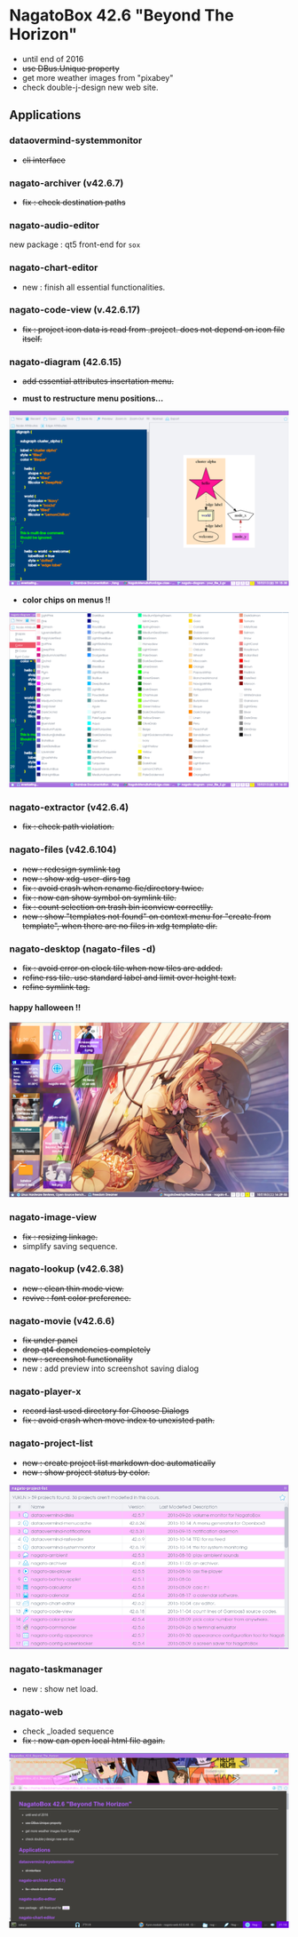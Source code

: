 # NagatoBox 42.6 "Beyond The Horizon"

+ until end of 2016
+ ~~use DBus.Unique property~~
+ get more weather images from "pixabey"
+ check double-j-design new web site.

## Applications

### dataovermind-systemmonitor

+ ~~cli interface~~

### nagato-archiver (v42.6.7)

+ ~~fix : check destination paths~~

### nagato-audio-editor

new package : qt5 front-end for `sox`

### nagato-chart-editor

+ new :  finish all essential functionalities.

### nagato-code-view (v.42.6.17)

+ ~~fix : project icon data is read from .project. does not depend on icon file itself.~~

### nagato-diagram (42.6.15)

+ ~~add essential attributes insertation menu.~~

+ **must to restructure menu positions...**

![image: screenshot_2016年10月21日_19：15：10](../images/screenshot_2016年10月21日_19：15：10.png)

+ **color chips on menus !!**

![image: screenshot_2016年10月21日_19：16：10](../images/screenshot_2016年10月21日_19：16：10.png)

### nagato-extractor (v42.6.4)

+ ~~fix  : check path violation.~~

### nagato-files (v42.6.104)

+ ~~new : redesign symlink tag~~
+ ~~new : show xdg-user-dirs tag~~
+ ~~fix : avoid crash when rename fie/directory twice.~~
+ ~~fix : now can show symbol on symlink tile.~~
+ ~~fix : count selection on trash bin iconview correctlly.~~
+ ~~new : show "templates not found" on context menu for "create from template", when there are no files in xdg template dir.~~

### nagato-desktop (nagato-files -d)

+ ~~fix : avoid error on clock tile when new tiles are added.~~
+ ~~refine rss tile. use standard label and limit over height text.~~
+ ~~refine symlink tag.~~

#### happy halloween !!

![image: screenshot_2016年10月15日_14：29：10](../images/screenshot_2016年10月15日_14：29：10.png)

### nagato-image-view

+ ~~fix : resizing linkage.~~
+ simplify saving sequence.

### nagato-lookup (v42.6.38)

+ ~~new : clean thin mode view.~~
+ ~~revive : font color preference.~~

### nagato-movie (v42.6.6)

+ ~~fix under panel~~
+ ~~drop qt4 dependencies completely~~
+ ~~new : screenshot functionality~~
+ new : add preview into screenshot saving dialog

### nagato-player-x

+ ~~record last used directory for Choose Dialogs~~
+ ~~fix : avoid crash when move index to unexisted path.~~

### nagato-project-list

+ ~~new : create project list markdown doc automatically~~
+ ~~new : show project status by color.~~

![image: screenshot_2016年11月08日_10：07：11](../images/screenshot_2016年11月08日_10：07：11.png)

### nagato-taskmanager

+ new : show net load.

### nagato-web

+ check _loaded sequence
+ ~~fix : now can open local html file again.~~

![image: screenshot_2016年11月03日_21：18：11](../images/screenshot_2016年11月03日_21：18：11.png)
